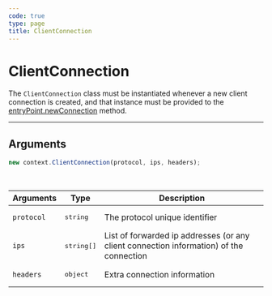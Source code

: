 ```yaml
---
code: true
type: page
title: ClientConnection
---
```


# ClientConnection



The `ClientConnection` class must be instantiated whenever a new client connection is created, and that instance must be provided to the [entryPoint.newConnection](/core/2/guides/write-protocols/entrypoint/newconnection/) method.

---

## Arguments

```js
new context.ClientConnection(protocol, ips, headers);
```

<br/>

| Arguments  | Type                | Description                                                                             |
| ---------- | ------------------- | --------------------------------------------------------------------------------------- |
| `protocol` | <pre>string</pre>   | The protocol unique identifier                                                          |
| `ips`      | <pre>string[]</pre> | List of forwarded ip addresses (or any client connection information) of the connection |
| `headers`  | <pre>object</pre>   | Extra connection information                                                            |
